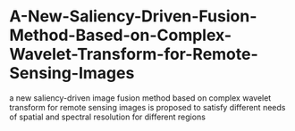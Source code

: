 # A-New-Saliency-Driven-Fusion-Method-Based-on-Complex-Wavelet-Transform-for-Remote-Sensing-Images
a new saliency-driven image fusion method based on complex wavelet transform for remote sensing images is proposed to satisfy different needs of spatial and spectral resolution for different regions
